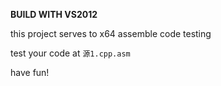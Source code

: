 **BUILD WITH VS2012**



this project serves to x64 assemble code testing



test your code at `源1.cpp.asm`



have fun!